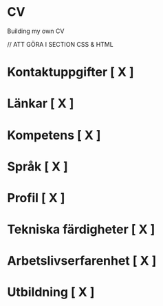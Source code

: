 # CV
Building my own CV 
















// ATT GÖRA I SECTION CSS & HTML

# Kontaktuppgifter [ X ]

# Länkar [ X ]

# Kompetens [ X ]

# Språk [ X ]

# Profil [ X ]

# Tekniska färdigheter [ X ]

# Arbetslivserfarenhet [ X ]

# Utbildning [ X ]
